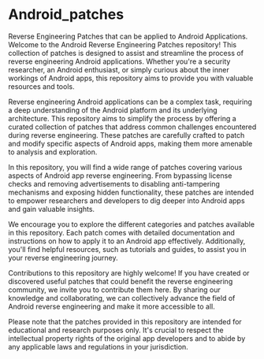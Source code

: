 # Android_patches
Reverse Engineering Patches that can be applied to Android Applications.
Welcome to the Android Reverse Engineering Patches repository! This collection of patches is designed to assist and streamline the process of reverse engineering Android applications. Whether you're a security researcher, an Android enthusiast, or simply curious about the inner workings of Android apps, this repository aims to provide you with valuable resources and tools.

Reverse engineering Android applications can be a complex task, requiring a deep understanding of the Android platform and its underlying architecture. This repository aims to simplify the process by offering a curated collection of patches that address common challenges encountered during reverse engineering. These patches are carefully crafted to patch and modify specific aspects of Android apps, making them more amenable to analysis and exploration.

In this repository, you will find a wide range of patches covering various aspects of Android app reverse engineering. From bypassing license checks and removing advertisements to disabling anti-tampering mechanisms and exposing hidden functionality, these patches are intended to empower researchers and developers to dig deeper into Android apps and gain valuable insights.

We encourage you to explore the different categories and patches available in this repository. Each patch comes with detailed documentation and instructions on how to apply it to an Android app effectively. Additionally, you'll find helpful resources, such as tutorials and guides, to assist you in your reverse engineering journey.

Contributions to this repository are highly welcome! If you have created or discovered useful patches that could benefit the reverse engineering community, we invite you to contribute them here. By sharing our knowledge and collaborating, we can collectively advance the field of Android reverse engineering and make it more accessible to all.

Please note that the patches provided in this repository are intended for educational and research purposes only. It's crucial to respect the intellectual property rights of the original app developers and to abide by any applicable laws and regulations in your jurisdiction.
